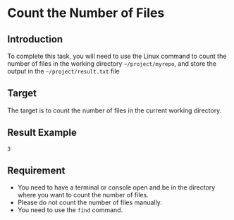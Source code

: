 # Count the Number of Files

## Introduction

To complete this task, you will need to use the Linux command to count the number of files in the working directory `~/project/myrepo`, and store the output in the `~/project/result.txt` file

## Target

The target is to count the number of files in the current working directory.

## Result Example

```text
3
```

## Requirement

- You need to have a terminal or console open and be in the directory where you want to count the number of files.
- Please do not count the number of files manually.
- You need to use the `find` command.
